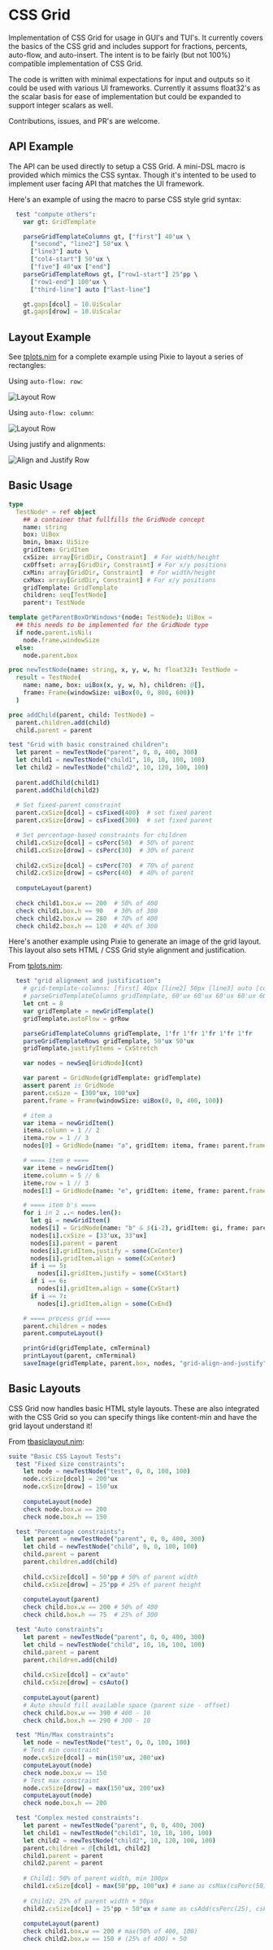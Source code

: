 # CSS Grid

Implementation of CSS Grid for usage in GUI's and TUI's. It currently covers the basics of the CSS grid and includes support for fractions, percents, auto-flow, and auto-insert. The intent is to be fairly (but not 100%) compatible implementation of CSS Grid. 

The code is written with minimal expectations for input and outputs so it could be used with various UI frameworks. Currently it assums float32's as the scalar basis for ease of implementation but could be expanded to support integer scalars as well. 

Contributions, issues, and PR's are welcome. 

## API Example

The API can be used directly to setup a CSS Grid. A mini-DSL macro is provided which mimics the CSS syntax. Though it's intented to be used to implement user facing API that matches the UI framework.  

Here's an example of using the macro to parse CSS style grid syntax:

```nim
  test "compute others":
    var gt: GridTemplate

    parseGridTemplateColumns gt, ["first"] 40'ux \
      ["second", "line2"] 50'ux \
      ["line3"] auto \
      ["col4-start"] 50'ux \
      ["five"] 40'ux ["end"]
    parseGridTemplateRows gt, ["row1-start"] 25'pp \
      ["row1-end"] 100'ux \
      ["third-line"] auto ["last-line"]

    gt.gaps[dcol] = 10.UiScalar
    gt.gaps[drow] = 10.UiScalar
```

## Layout Example 

See [tplots.nim](tests/tplots.nim) for a complete example using Pixie to layout a series of rectangles: 

Using `auto-flow: row`:

![Layout Row](tests/tlayout-grRow-expected.png)

Using `auto-flow: column`:

![Layout Row](tests/tlayout-grColumn-expected.png)

Using justify and alignments:

![Align and Justify Row](tests/tlayout-grid-align-and-justifygrRow-expected.png)

## Basic Usage

```nim
type
  TestNode* = ref object
    ## a container that fullfills the GridNode concept
    name: string
    box: UiBox
    bmin, bmax: UiSize
    gridItem: GridItem
    cxSize: array[GridDir, Constraint]  # For width/height
    cxOffset: array[GridDir, Constraint] # For x/y positions
    cxMin: array[GridDir, Constraint]  # For width/height
    cxMax: array[GridDir, Constraint] # For x/y positions
    gridTemplate: GridTemplate
    children: seq[TestNode]
    parent*: TestNode

template getParentBoxOrWindows*(node: TestNode): UiBox =
  ## this needs to be implemented for the GridNode type
  if node.parent.isNil:
    node.frame.windowSize
  else:
    node.parent.box

proc newTestNode(name: string, x, y, w, h: float32): TestNode =
  result = TestNode(
    name: name, box: uiBox(x, y, w, h), children: @[],
    frame: Frame(windowSize: uiBox(0, 0, 800, 600))
  )

proc addChild(parent, child: TestNode) =
  parent.children.add(child)
  child.parent = parent

test "Grid with basic constrained children":
  let parent = newTestNode("parent", 0, 0, 400, 300)
  let child1 = newTestNode("child1", 10, 10, 100, 100)
  let child2 = newTestNode("child2", 10, 120, 100, 100)
  
  parent.addChild(child1)
  parent.addChild(child2)
  
  # Set fixed-parent constraint
  parent.cxSize[dcol] = csFixed(400)  # set fixed parent
  parent.cxSize[drow] = csFixed(300)  # set fixed parent

  # Set percentage-based constraints for children
  child1.cxSize[dcol] = csPerc(50)  # 50% of parent
  child1.cxSize[drow] = csPerc(30)  # 30% of parent
  
  child2.cxSize[dcol] = csPerc(70)  # 70% of parent
  child2.cxSize[drow] = csPerc(40)  # 40% of parent
  
  computeLayout(parent)
  
  check child1.box.w == 200  # 50% of 400
  check child1.box.h == 90   # 30% of 300
  check child2.box.w == 280  # 70% of 400
  check child2.box.h == 120  # 40% of 300
```


Here's another example using Pixie to generate an image of the grid layout. This layout also sets HTML / CSS Grid style alignment and justification.

From [tplots.nim](tests/tplots.nim):

```nim
  test "grid alignment and justification":
    # grid-template-columns: [first] 40px [line2] 50px [line3] auto [col4-start] 50px [five] 40px [end];
    # parseGridTemplateColumns gridTemplate, 60'ux 60'ux 60'ux 60'ux 60'ux
    let cnt = 8
    var gridTemplate = newGridTemplate()
    gridTemplate.autoFlow = grRow

    parseGridTemplateColumns gridTemplate, 1'fr 1'fr 1'fr 1'fr 1'fr 
    parseGridTemplateRows gridTemplate, 50'ux 50'ux
    gridTemplate.justifyItems = CxStretch

    var nodes = newSeq[GridNode](cnt)

    var parent = GridNode(gridTemplate: gridTemplate)
    assert parent is GridNode
    parent.cxSize = [300'ux, 100'ux]
    parent.frame = Frame(windowSize: uiBox(0, 0, 400, 100))

    # item a
    var itema = newGridItem()
    itema.column = 1 // 2
    itema.row = 1 // 3
    nodes[0] = GridNode(name: "a", gridItem: itema, frame: parent.frame)

    # ==== item e ====
    var iteme = newGridItem()
    iteme.column = 5 // 6
    iteme.row = 1 // 3
    nodes[1] = GridNode(name: "e", gridItem: iteme, frame: parent.frame)

    # ==== item b's ====
    for i in 2 ..< nodes.len():
      let gi = newGridItem()
      nodes[i] = GridNode(name: "b" & $(i-2), gridItem: gi, frame: parent.frame)
      nodes[i].cxSize = [33'ux, 33'ux]
      nodes[i].parent = parent
      nodes[i].gridItem.justify = some(CxCenter)
      nodes[i].gridItem.align = some(CxCenter)
      if i == 5:
        nodes[i].gridItem.justify = some(CxStart)
      if i == 6:
        nodes[i].gridItem.align = some(CxStart)
      if i == 7:
        nodes[i].gridItem.align = some(CxEnd)

    # ==== process grid ====
    parent.children = nodes
    parent.computeLayout()

    printGrid(gridTemplate, cmTerminal)
    printLayout(parent, cmTerminal)
    saveImage(gridTemplate, parent.box, nodes, "grid-align-and-justify")
```

## Basic Layouts

CSS Grid now handles basic HTML style layouts. These are also integrated with the CSS Grid so you can specify things like content-min and have the grid layout understand it!

From [tbasiclayout.nim](tests/tbasiclayout.nim):

```nim
suite "Basic CSS Layout Tests":
  test "Fixed size constraints":
    let node = newTestNode("test", 0, 0, 100, 100)
    node.cxSize[dcol] = 200'ux
    node.cxSize[drow] = 150'ux
    
    computeLayout(node)
    check node.box.w == 200
    check node.box.h == 150

  test "Percentage constraints":
    let parent = newTestNode("parent", 0, 0, 400, 300)
    let child = newTestNode("child", 0, 0, 100, 100)
    child.parent = parent
    parent.children.add(child)
    
    child.cxSize[dcol] = 50'pp # 50% of parent width
    child.cxSize[drow] = 25'pp # 25% of parent height
    
    computeLayout(parent)
    check child.box.w == 200 # 50% of 400
    check child.box.h == 75  # 25% of 300

  test "Auto constraints":
    let parent = newTestNode("parent", 0, 0, 400, 300)
    let child = newTestNode("child", 10, 10, 100, 100)
    child.parent = parent
    parent.children.add(child)
    
    child.cxSize[dcol] = cx"auto"
    child.cxSize[drow] = csAuto()
    
    computeLayout(parent)
    # Auto should fill available space (parent size - offset)
    check child.box.w == 390 # 400 - 10
    check child.box.h == 290 # 300 - 10

  test "Min/Max constraints":
    let node = newTestNode("test", 0, 0, 100, 100)
    # Test min constraint
    node.cxSize[dcol] = min(150'ux, 200'ux)
    computeLayout(node)
    check node.box.w == 150
    # Test max constraint
    node.cxSize[drow] = max(150'ux, 200'ux)
    computeLayout(node)
    check node.box.h == 200

  test "Complex nested constraints":
    let parent = newTestNode("parent", 0, 0, 400, 300)
    let child1 = newTestNode("child1", 10, 10, 100, 100)
    let child2 = newTestNode("child2", 10, 120, 100, 100)
    parent.children = @[child1, child2]
    child1.parent = parent
    child2.parent = parent
    
    # Child1: 50% of parent width, min 100px
    child1.cxSize[dcol] = max(50'pp, 100'ux) # same as csMax(csPerc(50), csFixed(100))
    
    # Child2: 25% of parent width + 50px
    child2.cxSize[dcol] = 25'pp + 50'ux # same as csAdd(csPerc(25), csFixed(50))
    
    computeLayout(parent)
    check child1.box.w == 200 # max(50% of 400, 100)
    check child2.box.w == 150 # (25% of 400) + 50
```